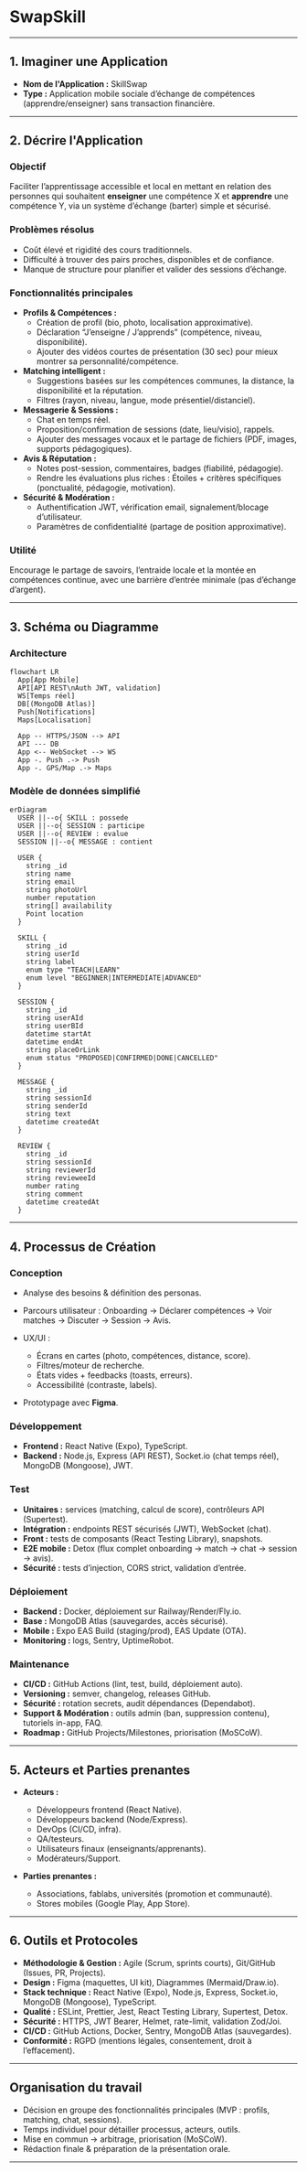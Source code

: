 # SwapSkill

---

## 1. Imaginer une Application

- **Nom de l'Application :** SkillSwap  
- **Type :** Application mobile sociale d’échange de compétences (apprendre/enseigner) sans transaction financière.  

---

## 2. Décrire l'Application

### Objectif
Faciliter l’apprentissage accessible et local en mettant en relation des personnes qui souhaitent **enseigner** une compétence X et **apprendre** une compétence Y, via un système d’échange (barter) simple et sécurisé.

### Problèmes résolus
- Coût élevé et rigidité des cours traditionnels.  
- Difficulté à trouver des pairs proches, disponibles et de confiance.  
- Manque de structure pour planifier et valider des sessions d’échange.

### Fonctionnalités principales
- **Profils & Compétences :**
  - Création de profil (bio, photo, localisation approximative).
  - Déclaration “J’enseigne / J’apprends” (compétence, niveau, disponibilité).
  - Ajouter des vidéos courtes de présentation (30 sec) pour mieux montrer sa personnalité/compétence.
- **Matching intelligent :**
  - Suggestions basées sur les compétences communes, la distance, la disponibilité et la réputation.
  - Filtres (rayon, niveau, langue, mode présentiel/distanciel).
- **Messagerie & Sessions :**
  - Chat en temps réel.
  - Proposition/confirmation de sessions (date, lieu/visio), rappels.
  - Ajouter des messages vocaux et le partage de fichiers (PDF, images, supports pédagogiques).
- **Avis & Réputation :**
  - Notes post-session, commentaires, badges (fiabilité, pédagogie).
  - Rendre les évaluations plus riches :
    Étoiles + critères spécifiques (ponctualité, pédagogie, motivation).
- **Sécurité & Modération :**
  - Authentification JWT, vérification email, signalement/blocage d’utilisateur.
  - Paramètres de confidentialité (partage de position approximative).

### Utilité
Encourage le partage de savoirs, l’entraide locale et la montée en compétences continue, avec une barrière d’entrée minimale (pas d’échange d’argent).

---

## 3. Schéma ou Diagramme

### Architecture
```mermaid
flowchart LR
  App[App Mobile]
  API[API REST\nAuth JWT, validation]
  WS[Temps réel]
  DB[(MongoDB Atlas)]
  Push[Notifications]
  Maps[Localisation]

  App -- HTTPS/JSON --> API
  API --- DB
  App <-- WebSocket --> WS
  App -. Push .-> Push
  App -. GPS/Map .-> Maps
````

### Modèle de données simplifié

```mermaid
erDiagram
  USER ||--o{ SKILL : possede
  USER ||--o{ SESSION : participe
  USER ||--o{ REVIEW : evalue
  SESSION ||--o{ MESSAGE : contient

  USER {
    string _id
    string name
    string email
    string photoUrl
    number reputation
    string[] availability
    Point location
  }

  SKILL {
    string _id
    string userId
    string label
    enum type "TEACH|LEARN"
    enum level "BEGINNER|INTERMEDIATE|ADVANCED"
  }

  SESSION {
    string _id
    string userAId
    string userBId
    datetime startAt
    datetime endAt
    string placeOrLink
    enum status "PROPOSED|CONFIRMED|DONE|CANCELLED"
  }

  MESSAGE {
    string _id
    string sessionId
    string senderId
    string text
    datetime createdAt
  }

  REVIEW {
    string _id
    string sessionId
    string reviewerId
    string revieweeId
    number rating
    string comment
    datetime createdAt
  }
```

---

## 4. Processus de Création

### Conception

* Analyse des besoins & définition des personas.
* Parcours utilisateur : Onboarding → Déclarer compétences → Voir matches → Discuter → Session → Avis.
* UX/UI :

  * Écrans en cartes (photo, compétences, distance, score).
  * Filtres/moteur de recherche.
  * États vides + feedbacks (toasts, erreurs).
  * Accessibilité (contraste, labels).
* Prototypage avec **Figma**.

### Développement

* **Frontend :** React Native (Expo), TypeScript.
* **Backend :** Node.js, Express (API REST), Socket.io (chat temps réel), MongoDB (Mongoose), JWT.

### Test

* **Unitaires :** services (matching, calcul de score), contrôleurs API (Supertest).
* **Intégration :** endpoints REST sécurisés (JWT), WebSocket (chat).
* **Front :** tests de composants (React Testing Library), snapshots.
* **E2E mobile :** Detox (flux complet onboarding → match → chat → session → avis).
* **Sécurité :** tests d’injection, CORS strict, validation d’entrée.

### Déploiement

* **Backend :** Docker, déploiement sur Railway/Render/Fly.io.
* **Base :** MongoDB Atlas (sauvegardes, accès sécurisé).
* **Mobile :** Expo EAS Build (staging/prod), EAS Update (OTA).
* **Monitoring :** logs, Sentry, UptimeRobot.

### Maintenance

* **CI/CD :** GitHub Actions (lint, test, build, déploiement auto).
* **Versioning :** semver, changelog, releases GitHub.
* **Sécurité :** rotation secrets, audit dépendances (Dependabot).
* **Support & Modération :** outils admin (ban, suppression contenu), tutoriels in-app, FAQ.
* **Roadmap :** GitHub Projects/Milestones, priorisation (MoSCoW).

---

## 5. Acteurs et Parties prenantes

* **Acteurs :**

  * Développeurs frontend (React Native).
  * Développeurs backend (Node/Express).
  * DevOps (CI/CD, infra).
  * QA/testeurs.
  * Utilisateurs finaux (enseignants/apprenants).
  * Modérateurs/Support.

* **Parties prenantes :**

  * Associations, fablabs, universités (promotion et communauté).
  * Stores mobiles (Google Play, App Store).

---

## 6. Outils et Protocoles

* **Méthodologie & Gestion :** Agile (Scrum, sprints courts), Git/GitHub (Issues, PR, Projects).
* **Design :** Figma (maquettes, UI kit), Diagrammes (Mermaid/Draw.io).
* **Stack technique :** React Native (Expo), Node.js, Express, Socket.io, MongoDB (Mongoose), TypeScript.
* **Qualité :** ESLint, Prettier, Jest, React Testing Library, Supertest, Detox.
* **Sécurité :** HTTPS, JWT Bearer, Helmet, rate-limit, validation Zod/Joi.
* **CI/CD :** GitHub Actions, Docker, Sentry, MongoDB Atlas (sauvegardes).
* **Conformité :** RGPD (mentions légales, consentement, droit à l’effacement).

---

## Organisation du travail

* Décision en groupe des fonctionnalités principales (MVP : profils, matching, chat, sessions).
* Temps individuel pour détailler processus, acteurs, outils.
* Mise en commun → arbitrage, priorisation (MoSCoW).
* Rédaction finale & préparation de la présentation orale.

---

